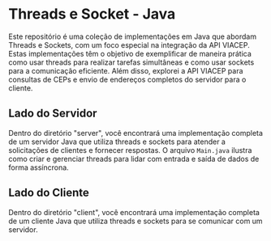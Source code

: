 # Threads e Socket - Java

Este repositório é uma coleção de implementações em Java que abordam Threads e Sockets, com um foco especial na integração da API VIACEP. Estas implementações têm o objetivo de exemplificar de maneira prática como usar threads para realizar tarefas simultâneas e como usar sockets para a comunicação eficiente. Além disso, explorei a API VIACEP para consultas de CEPs e envio de endereços completos do servidor para o cliente.

## Lado do Servidor

Dentro do diretório "server", você encontrará uma implementação completa de um servidor Java que utiliza threads e sockets para atender a solicitações de clientes e fornecer respostas. O arquivo `Main.java` ilustra como criar e gerenciar threads para lidar com entrada e saída de dados de forma assíncrona.

## Lado do Cliente

Dentro do diretório "client", você encontrará uma implementação completa de um cliente Java que utiliza threads e sockets para se comunicar com um servidor.
